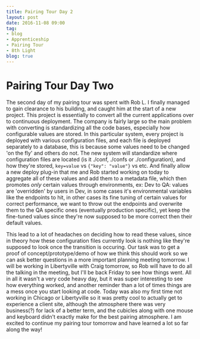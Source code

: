 ```yaml
---
title: Pairing Tour Day 2
layout: post
date: 2016-11-08 09:00
tag:
- blog
- Apprenticeship
- Pairing Tour
- 8th Light
blog: true
---
```


# Pairing Tour Day Two

The second day of my pairing tour was spent with Rob L. I finally managed to gain clearance to his building, and caught him at the start of a new project. This project is essentially to convert all the current applications over to continuous deployment. The company is fairly large so the main problem with converting is standardizing all the code bases, especially how configurable values are stored. In this particular system, every project is deployed with various configuration files, and each file is deployed separately to a database, this is because some values need to be changed 'on the fly' and others do not. The new system will standardize where configuration files are located (is it ./conf, ./confs or ./configuration), and how they're stored, `key=value` vs `{"key": "value"}` vs etc. And finally allow a new deploy plug-in that me and Rob started working on today to aggregate all of these values and add them to a metadata file, which then promotes *only* certain values through environments, ex: Dev to QA: values are 'overridden' by users in Dev, in some cases it's environmental variables like the endpoints to hit, in other cases its fine tuning of certain values for correct performance, we want to throw out the endpoints and overwrite them to the QA specific ones (eventually production specific), yet keep the fine-tuned values since they're now supposed to be more correct then their default values.


This lead to a lot of headaches on deciding how to read these values, since in theory how these configuration files currently look is nothing like they're supposed to look once the transition is occuring. Our task was to get a proof of concept/prototype/demo of how we think this should work so we can ask better questions in a more important planning meeting tomorrow. I will be working in Libertyville with Craig tomorrow, so Rob will have to do all the talking in the meeting, but I'll be back Friday to see how things went. All in all it wasn't a very code heavy day, but it was super interesting to see how everything worked, and another reminder than a lot of times things are a mess once you start looking at code. Today was also my first time not working in Chicago or Libertyville so it was pretty cool to actually get to experience a client site, although the atmosphere there was very business(?) for lack of a better term, and the cubicles along with one mouse and keyboard didn't exactly make for the best pairing atmosphere. I am excited to continue my pairing tour tomorrow and have learned a lot so far along the way!
